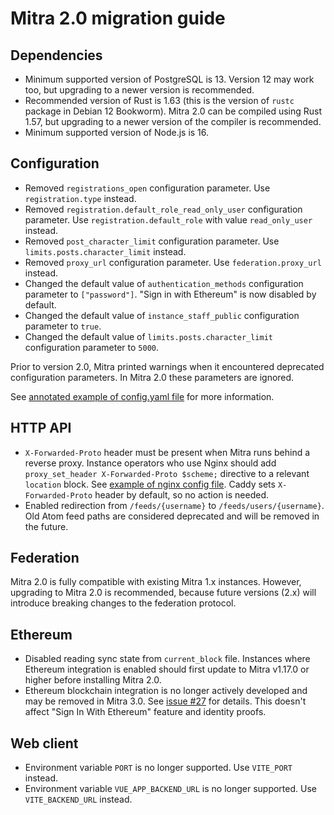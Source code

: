 # Mitra 2.0 migration guide

## Dependencies

- Minimum supported version of PostgreSQL is 13. Version 12 may work too, but upgrading to a newer version is recommended.
- Recommended version of Rust is 1.63 (this is the version of `rustc` package in Debian 12 Bookworm). Mitra 2.0 can be compiled using Rust 1.57, but upgrading to a newer version of the compiler is recommended.
- Minimum supported version of Node.js is 16.

## Configuration

- Removed `registrations_open` configuration parameter. Use `registration.type` instead.
- Removed `registration.default_role_read_only_user` configuration parameter. Use `registration.default_role` with value `read_only_user` instead.
- Removed `post_character_limit` configuration parameter. Use `limits.posts.character_limit` instead.
- Removed `proxy_url` configuration parameter. Use `federation.proxy_url` instead.
- Changed the default value of `authentication_methods` configuration parameter to `["password"]`. "Sign in with Ethereum" is now disabled by default.
- Changed the default value of `instance_staff_public` configuration parameter to `true`.
- Changed the default value of `limits.posts.character_limit` configuration parameter to `5000`.

Prior to version 2.0, Mitra printed warnings when it encountered deprecated configuration parameters. In Mitra 2.0 these parameters are ignored.

See [annotated example of config.yaml file](../config.example.yaml) for more information.

## HTTP API

- `X-Forwarded-Proto` header must be present when Mitra runs behind a reverse proxy. Instance operators who use Nginx should add `proxy_set_header X-Forwarded-Proto $scheme;` directive to a relevant `location` block. See [example of nginx config file](../contrib/mitra.nginx). Caddy sets `X-Forwarded-Proto` header by default, so no action is needed.
- Enabled redirection from `/feeds/{username}` to `/feeds/users/{username}`. Old Atom feed paths are considered deprecated and will be removed in the future.

## Federation

Mitra 2.0 is fully compatible with existing Mitra 1.x instances. However, upgrading to Mitra 2.0 is recommended, because future versions (2.x) will introduce breaking changes to the federation protocol.

## Ethereum

- Disabled reading sync state from `current_block` file. Instances where Ethereum integration is enabled should first update to Mitra v1.17.0 or higher before installing Mitra 2.0.
- Ethereum blockchain integration is no longer actively developed and may be removed in Mitra 3.0. See [issue #27](https://codeberg.org/silverpill/mitra/issues/27) for details. This doesn't affect "Sign In With Ethereum" feature and identity proofs.

## Web client

- Environment variable `PORT` is no longer supported. Use `VITE_PORT` instead.
- Environment variable `VUE_APP_BACKEND_URL` is no longer supported. Use `VITE_BACKEND_URL` instead.
